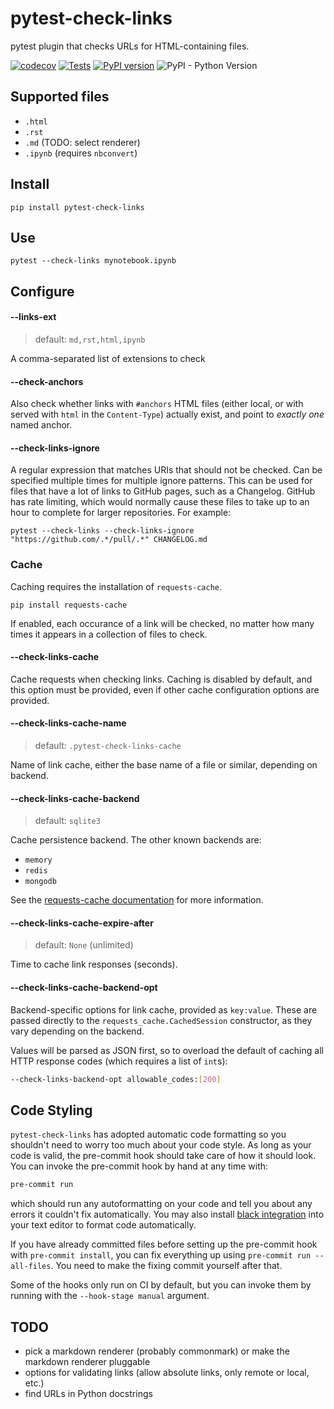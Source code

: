# pytest-check-links

pytest plugin that checks URLs for HTML-containing files.

[![codecov](https://codecov.io/gh/jupyterlab/pytest-check-links/branch/master/graph/badge.svg)](https://codecov.io/gh/jupyterlab/pytest-check-links)
[![Tests](https://github.com/jupyterlab/pytest-check-links/workflows/Tests/badge.svg)](https://github.com/jupyterlab/pytest-check-links/actions?query=workflow%3ATests+branch%3Amaster)
[![PyPI version](https://badge.fury.io/py/pytest-check-links.svg)](https://badge.fury.io/py/pytest-check-links)
![PyPI - Python Version](https://img.shields.io/pypi/pyversions/pytest-check-links)

## Supported files

- `.html`
- `.rst`
- `.md` (TODO: select renderer)
- `.ipynb` (requires `nbconvert`)

## Install

```
pip install pytest-check-links
```

## Use

```
pytest --check-links mynotebook.ipynb
```

## Configure

#### --links-ext

> default: `md,rst,html,ipynb`

A comma-separated list of extensions to check

#### --check-anchors

Also check whether links with `#anchors` HTML files (either local, or with
served with `html` in the `Content-Type`) actually exist, and point to _exactly one_
named anchor.

#### --check-links-ignore

A regular expression that matches URIs that should not be checked.
Can be specified multiple times for multiple ignore patterns.
This can be used for files that have a lot of links to GitHub pages,
such as a Changelog. GitHub has rate limiting, which would normally cause these files to take up to an hour to complete for larger repositories. For example:

```
pytest --check-links --check-links-ignore "https://github.com/.*/pull/.*" CHANGELOG.md
```

### Cache

Caching requires the installation of `requests-cache`.

```
pip install requests-cache
```

If enabled, each occurance of a link will be checked, no matter how many times
it appears in a collection of files to check.

#### --check-links-cache

Cache requests when checking links. Caching is disabled by default, and this option
must be provided, even if other cache configuration options are provided.

#### --check-links-cache-name

> default: `.pytest-check-links-cache`

Name of link cache, either the base name of a file or similar, depending on backend.

#### --check-links-cache-backend

> default: `sqlite3`

Cache persistence backend. The other known backends are:

- `memory`
- `redis`
- `mongodb`

See the [requests-cache documentation](https://requests-cache.readthedocs.io)
for more information.

#### --check-links-cache-expire-after

> default: `None` (unlimited)

Time to cache link responses (seconds).

#### --check-links-cache-backend-opt

Backend-specific options for link cache, provided as `key:value`. These are passed
directly to the `requests_cache.CachedSession` constructor, as they vary depending
on the backend.

Values will be parsed as JSON first, so to overload the default of caching all
HTTP response codes (which requires a list of `int`s):

```bash
--check-links-backend-opt allowable_codes:[200]
```

## Code Styling

`pytest-check-links` has adopted automatic code formatting so you shouldn't
need to worry too much about your code style.
As long as your code is valid,
the pre-commit hook should take care of how it should look.
You can invoke the pre-commit hook by hand at any time with:

```bash
pre-commit run
```

which should run any autoformatting on your code
and tell you about any errors it couldn't fix automatically.
You may also install [black integration](https://black.readthedocs.io/en/stable/integrations/editors.html)
into your text editor to format code automatically.

If you have already committed files before setting up the pre-commit
hook with `pre-commit install`, you can fix everything up using
`pre-commit run --all-files`. You need to make the fixing commit
yourself after that.

Some of the hooks only run on CI by default, but you can invoke them by
running with the `--hook-stage manual` argument.

## TODO

- pick a markdown renderer (probably commonmark) or make the markdown renderer pluggable
- options for validating links (allow absolute links, only remote or local, etc.)
- find URLs in Python docstrings
